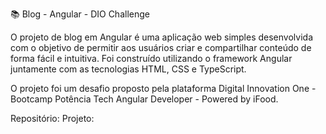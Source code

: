 
📚 Blog - Angular - DIO Challenge

O projeto de blog em Angular é uma aplicação web simples desenvolvida com o objetivo de permitir aos usuários criar e compartilhar conteúdo de forma fácil e intuitiva. Foi construído utilizando o framework Angular juntamente com as tecnologias HTML, CSS e TypeScript.

O projeto foi um desafio proposto pela plataforma Digital Innovation One - Bootcamp Potência Tech Angular Developer - Powered by iFood.

Repositório: 
Projeto: 
